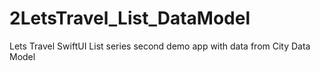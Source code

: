 # 2LetsTravel_List_DataModel
Lets Travel SwiftUI List series second demo app with data from City Data Model
